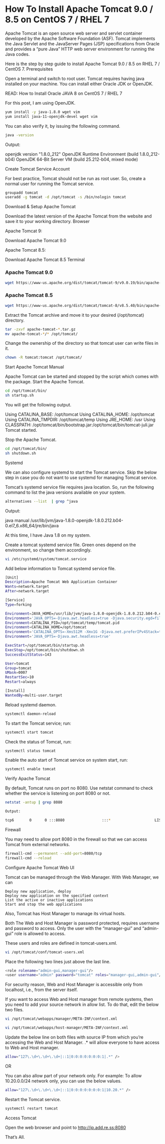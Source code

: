  #                           How To Install Apache Tomcat 9.0 / 8.5 on CentOS 7 / RHEL 7


Apache Tomcat is an open source web server and servlet container developed by the Apache Software Foundation (ASF). Tomcat implements the Java Servlet and the JavaServer Pages (JSP) specifications from Oracle and provides a “pure Java” HTTP web server environment for running the Java codes.

Here is the step by step guide to install Apache Tomcat 9.0 / 8.5 on RHEL 7 / CentOS 7.
Prerequisites

Open a terminal and switch to root user.
Tomcat requires having java installed on your machine. You can install either Oracle JDK or OpenJDK.

READ: How to Install Oracle JAVA 8 on CentOS 7 / RHEL 7

For this post, I am using OpenJDK.
```sh
yum install -y java-1.8.0 wget vim
yum install java-11-openjdk-devel wget vim
```
You can also verify it, by issuing the following command.
```sh
java -version
```
Output:

openjdk version "1.8.0_212"
OpenJDK Runtime Environment (build 1.8.0_212-b04)
OpenJDK 64-Bit Server VM (build 25.212-b04, mixed mode)

Create Tomcat Service Account

For best practice, Tomcat should not be run as root user. So, create a normal user for running the Tomcat service.
```sh
groupadd tomcat
useradd -g tomcat -d /opt/tomcat -s /bin/nologin tomcat
```
Download & Setup Apache Tomcat

Download the latest version of the Apache Tomcat from the website and save it to your working directory.
Browser

Apache Tomcat 9:

Download Apache Tomcat 9.0

Apache Tomcat 8.5:

Download Apache Tomcat 8.5
Terminal

### Apache Tomcat 9.0 ###
```sh
wget https://www-us.apache.org/dist/tomcat/tomcat-9/v9.0.19/bin/apache-tomcat-9.0.19.tar.gz
```
### Apache Tomcat 8.5 ###
```sh
wget https://www-us.apache.org/dist/tomcat/tomcat-8/v8.5.40/bin/apache-tomcat-8.5.40.tar.gz
```
Extract the Tomcat archive and move it to your desired (/opt/tomcat) directory.
```sh
tar -zxvf apache-tomcat-*.tar.gz
mv apache-tomcat-*/* /opt/tomcat/
```
Change the ownership of the directory so that tomcat user can write files in it.
```sh
chown -R tomcat:tomcat /opt/tomcat/
```
Start Apache Tomcat
Manual

Apache Tomcat can be started and stopped by the script which comes with the package. Start the Apache Tomcat.
```sh
cd /opt/tomcat/bin/
sh startup.sh
```
You will get the following output.

Using CATALINA_BASE: /opt/tomcat
Using CATALINA_HOME: /opt/tomcat
Using CATALINA_TMPDIR: /opt/tomcat/temp
Using JRE_HOME: /usr
Using CLASSPATH: /opt/tomcat/bin/bootstrap.jar:/opt/tomcat/bin/tomcat-juli.jar
Tomcat started.

Stop the Apache Tomcat.
```sh
cd /opt/tomcat/bin/
sh shutdown.sh
```
Systemd

We can also configure systemd to start the Tomcat service. Skip the below step in case you do not want to use systemd for managing Tomcat service.

Tomcat’s systemd service file requires java location. So, run the following command to list the java versions available on your system.
```sh
alternatives --list  | grep ^java
```
Output:

java    manual  /usr/lib/jvm/java-1.8.0-openjdk-1.8.0.212.b04-0.el7_6.x86_64/jre/bin/java

At this time, I have Java 1.8 on my system.

Create a tomcat systemd service file. Green ones depend on the environment, so change them accordingly.
```sh
vi /etc/systemd/system/tomcat.service
```
Add below information to Tomcat systemd service file.
```sh
[Unit]
Description=Apache Tomcat Web Application Container
Wants=network.target
After=network.target

[Service]
Type=forking

Environment=JAVA_HOME=/usr/lib/jvm/java-1.8.0-openjdk-1.8.0.212.b04-0.el7_6.x86_64/
Environment='JAVA_OPTS=-Djava.awt.headless=true -Djava.security.egd=file:/dev/./urandom'
Environment=CATALINA_PID=/opt/tomcat/temp/tomcat.pid
Environment=CATALINA_HOME=/opt/tomcat
Environment='CATALINA_OPTS=-Xms512M -Xmx1G -Djava.net.preferIPv4Stack=true'
Environment='JAVA_OPTS=-Djava.awt.headless=true'

ExecStart=/opt/tomcat/bin/startup.sh
ExecStop=/opt/tomcat/bin/shutdown.sh
SuccessExitStatus=143

User=tomcat
Group=tomcat
UMask=0007
RestartSec=10
Restart=always

[Install]
WantedBy=multi-user.target
```
Reload systemd daemon.
```sh
systemctl daemon-reload
```
To start the Tomcat service; run:
```sh
systemctl start tomcat
```
Check the status of Tomcat, run:
```sh
systemctl status tomcat
```
Enable the auto start of Tomcat service on system start, run:
```sh
systemctl enable tomcat
```
Verify Apache Tomcat

By default, Tomcat runs on port no 8080. Use netstat command to check whether the service is listening on port 8080 or not.
```sh
netstat -antup | grep 8080
```
```sh
Output:

tcp6       0      0 :::8080                 :::*                    LISTEN      2428/java
```
Firewall

You may need to allow port 8080 in the firewall so that we can access Tomcat from external networks.
```sh
firewall-cmd --permanent --add-port=8080/tcp
firewall-cmd --reload
```
Configure Apache Tomcat Web UI

Tomcat can be managed through the Web Manager. With Web Manager, we can

    Deploy new application, deploy
    Deploy new application on the specified context
    List the active or inactive applications
    Start and stop the web applications

Also, Tomcat has Host Manager to manage its virtual hosts.

Both The Web and Host Manager is password protected, requires username and password to access. Only the user with the “manager-gui” and “admin-gui” role is allowed to access.

These users and roles are defined in tomcat-users.xml.
```sh
vi /opt/tomcat/conf/tomcat-users.xml
```
Place the following two lines just above the last line.
```sh
<role rolename="admin-gui,manager-gui"/>
<user username="admin" password="tomcat" roles="manager-gui,admin-gui"/>
```
For security reason, Web and Host Manager is accessible only from localhost, i.e., from the server itself.

If you want to access Web and Host manager from remote systems, then you need to add your source network in allow list. To do that, edit the below two files.
```sh
vi /opt/tomcat/webapps/manager/META-INF/context.xml

vi /opt/tomcat/webapps/host-manager/META-INF/context.xml
```
Update the below line on both files with source IP from which you’re accessing the Web and Host Manager. .* will allow everyone to have access to Web and Host manager.
```sh
allow="127\.\d+\.\d+\.\d+|::1|0:0:0:0:0:0:0:1|.*" />
```
OR

You can also allow part of your network only. For example: To allow 10.20.0.0/24 network only, you can use the below values.
```sh
allow="127\.\d+\.\d+\.\d+|::1|0:0:0:0:0:0:0:1|10.20.*" />
```
Restart the Tomcat service.
```sh
systemctl restart tomcat
```
Access Tomcat

Open the web browser and point to
http://ip.add.re.ss:8080


That’s All.
